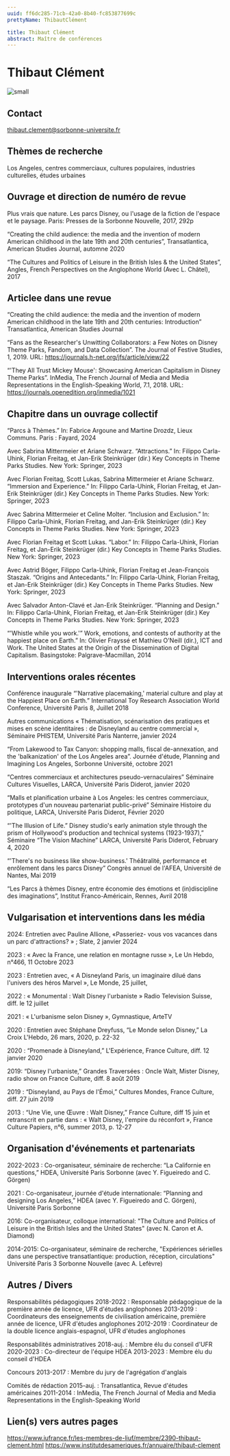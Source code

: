 ```yaml
---
uuid: ff6dc285-71cb-42a0-8b40-fc853877699c
prettyName: ThibautClément

title: Thibaut Clément
abstract: Maître de conférences
---
```


# Thibaut Clément
![small](Clement_Thibaut.jpg)

## Contact

 thibaut.clement@sorbonne-universite.fr

## Thèmes de recherche

 Los Angeles, centres commerciaux, cultures populaires, industries culturelles, études urbaines

## Ouvrage et direction de numéro de revue

 Plus vrais que nature. Les parcs Disney, ou l'usage de la fiction de l'espace et le paysage. Paris: Presses de la Sorbonne Nouvelle, 2017, 292p

“Creating the child audience: the media and the invention of modern American childhood in the late 19th and 20th centuries”, Transatlantica, American Studies Journal, automne 2020

“The Cultures and Politics of Leisure in the British Isles & the United States”, Angles, French Perspectives on the Anglophone World (Avec L. Châtel), 2017

## Articlee dans une revue

 “Creating the child audience: the media and the invention of modern American childhood in the late 19th and 20th centuries: Introduction” Transatlantica, American Studies Journal

“Fans as the Researcher's Unwitting Collaborators: a Few Notes on Disney Theme Parks, Fandom, and Data Collection”. The Journal of Festive Studies, 1, 2019. URL: https://journals.h-net.org/jfs/article/view/22

“'They All Trust Mickey Mouse': Showcasing American Capitalism in Disney Theme Parks”. InMedia, The French Journal of Media and Media Representations in the English-Speaking World, 7.1, 2018. URL: https://journals.openedition.org/inmedia/1021

## Chapitre dans un ouvrage collectif

 “Parcs à Thèmes.” In: Fabrice Argoune and Martine Drozdz, Lieux Communs. Paris : Fayard, 2024

Avec Sabrina Mittermeier et Ariane Schwarz. “Attractions.” In: Filippo Carla-Uhink, Florian Freitag, et Jan-Erik Steinkrüger (dir.) Key Concepts in Theme Parks Studies. New York: Springer, 2023

Avec Florian Freitag, Scott Lukas, Sabrina Mittermeier et Ariane Schwarz. “Immersion and Experience.”  In: Filippo Carla-Uhink, Florian Freitag, et Jan-Erik Steinkrüger (dir.) Key Concepts in Theme Parks Studies. New York: Springer, 2023

Avec Sabrina Mittermeier et Celine Molter. “Inclusion and Exclusion.”  In: Filippo Carla-Uhink, Florian Freitag, and Jan-Erik Steinkrüger (dir.) Key Concepts in Theme Parks Studies. New York: Springer, 2023

Avec Florian Freitag et Scott Lukas. “Labor.” In: Filippo Carla-Uhink, Florian Freitag, et Jan-Erik Steinkrüger (dir.) Key Concepts in Theme Parks Studies. New York: Springer, 2023

Avec Astrid Böger, Filippo Carla-Uhink, Florian Freitag et Jean-François Staszak. “Origins and Antecedants.” In: Filippo Carla-Uhink, Florian Freitag, et Jan-Erik Steinkrüger (dir.) Key Concepts in Theme Parks Studies. New York: Springer, 2023

Avec Salvador Anton-Clavé et Jan-Erik Steinkrüger. “Planning and Design.” In: Filippo Carla-Uhink, Florian Freitag, et Jan-Erik Steinkrüger (dir.) Key Concepts in Theme Parks Studies. New York: Springer, 2023

“'Whistle while you work.'” Work, emotions, and contests of authority at the happiest place on Earth.” In: Olivier Frayssé et Mathieu O'Neill (dir.), ICT and Work. The United States at the Origin of the Dissemination of Digital Capitalism. Basingstoke: Palgrave-Macmillan, 2014

## Interventions orales récentes

 Conférence inaugurale
“'Narrative placemaking,' material culture and play at the Happiest Place on Earth.” International Toy Research Association World Conference, Université Paris 8, Juillet 2018

Autres communications
« Thématisation, scénarisation des pratiques et mises en scène identitaires : de Disneyland au centre commercial », Séminaire PHISTEM, Université Paris Nanterre, janvier 2024

“From Lakewood to Tax Canyon: shopping malls, fiscal de-annexation, and the 'balkanization' of the Los Angeles area”. Journée d'étude, Planning and Imagining Los Angeles, Sorbonne Université, octobre 2021

“Centres commerciaux et architectures pseudo-vernaculaires” Séminaire Cultures Visuelles, LARCA, Université Paris Diderot, janvier 2020

“Malls et planification urbaine à Los Angeles: les centres commerciaux, prototypes d'un nouveau partenariat public-privé” Séminaire Histoire du politique, LARCA, Université Paris Diderot, Février 2020

“'The Illusion of Life.” Disney studio's early animation style through the prism of Hollywood's production and technical systems (1923-1937),” Séminaire “The Vision Machine” LARCA, Université Paris Diderot, February 4, 2020

“'There's no business like show-business.' Théâtralité, performance et enrôlement dans les parcs Disney” Congrès annuel de l'AFEA, Université de Nantes, Mai 2019

“Les Parcs à thèmes Disney, entre économie des émotions et (in)discipline des imaginations”, Institut Franco-Américain, Rennes, Avril 2018

## Vulgarisation et interventions dans les média

 2024: Entretien avec Pauline Allione, «Passeriez- vous vos vacances dans un parc d'attractions? » ; Slate, 2 janvier 2024

2023 : « Avec la France, une relation en montagne russe », Le Un Hebdo, n°466,
11 Octobre  2023

2023 : Entretien avec, « A Disneyland Paris, un imaginaire dilué dans l'univers des
héros Marvel », Le Monde, 25 juillet,

2022 : « Monumental : Walt Disney l'urbaniste » Radio Television Suisse, diff. le 12 juillet

2021 : « L'urbanisme selon Disney », Gymnastique, ArteTV

2020 : Entretien avec Stéphane Dreyfuss, “Le Monde selon Disney,” La Croix L'Hebdo, 26 mars, 2020, p. 22-32

2020 : “Promenade à Disneyland,” L'Expérience, France Culture, diff. 12 janvier 2020

2019: “Disney l'urbaniste,” Grandes Traversées : Oncle Walt, Mister Disney, radio show on France Culture, diff. 8 août 2019

2019 : “Disneyland, au Pays de l'Émoi,” Cultures Mondes, France Culture, diff.
27 juin 2019

2013 : “Une Vie, une Œuvre : Walt Disney,” France Culture, diff 15 juin et retranscrit en partie dans : « Walt Disney, l'empire du réconfort », France Culture Papiers, n°6, summer 2013, p. 12-27

## Organisation d'événements et partenariats

 2022-2023 : Co-organisateur, séminaire de recherche: “La Californie en questions,” HDEA, Université Paris Sorbonne (avec Y. Figueiredo and C. Görgen)

2021 : Co-organisateur, journée d'étude internationale: “Planning and designing Los Angeles,” HDEA (avec Y. Figueiredo and C. Görgen), Université Paris Sorbonne

2016: Co-organisateur, colloque international: "The Culture and Politics of Leisure in the British Isles and the United States" (avec N. Caron et A. Diamond)

2014-2015: Co-organisateur, séminaire de recherche, "Expériences sérielles dans une perspective transatlantique: production, réception, circulations" Université Paris 3 Sorbonne Nouvelle (avec A. Lefèvre)

## Autres / Divers

 Responsabilités pédagogiques
2018-2022 : Responsable pédagogique de la première année de licence, UFR d'études
anglophones
2013-2019 : Coordinateurs des enseignements de civilisation américaine, première année
de licence, UFR d'études anglophones
2012-2019 : Coordinateur de la double licence anglais-espagnol, UFR d'études
anglophones

Responsabilités administratives
2018-auj. : Membre élu du conseil d'UFR
2020-2023 : Co-directeur de l'équipe HDEA
2013-2023 : Membre élu du conseil d'HDEA

Concours
2013-2017 : Membre du jury de l'agrégation d'anglais

Comités de rédaction
2015-auj. : Transatlantica, Revue d'études américaines
2011-2014 : InMedia, The French Journal of Media and Media Representations in the
English-Speaking World

## Lien(s) vers autres pages

 https://www.iufrance.fr/les-membres-de-liuf/membre/2390-thibaut-clement.html
https://www.institutdesameriques.fr/annuaire/thibaut-clement

